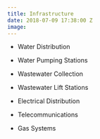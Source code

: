 ```yaml
---
title: Infrastructure
date: 2018-07-09 17:38:00 Z
image: 
---
```


* Water Distribution

* Water Pumping Stations

* Wastewater Collection

* Wastewater Lift Stations

* Electrical Distribution

* Telecommunications

* Gas Systems